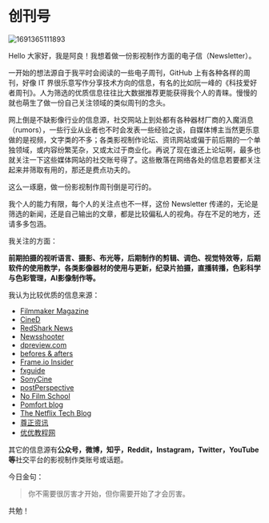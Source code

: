 # 创刊号

![1691365111893](https://cdn.jsdelivr.net/gh/wenliangxu/weekly-pics/img/202401051913687.jpeg)

Hello 大家好，我是阿良！我想着做一份影视制作方面的电子信（Newsletter）。

一开始的想法源自于我平时会阅读的一些电子周刊，GitHub 上有各种各样的周刊，好像 IT 界很乐意写作分享技术方向的信息，有名的比如阮一峰的《科技爱好者周刊》。人为筛选的优质信息往往比大数据推荐更能获得我个人的青睐。慢慢的就也萌生了做一份自己关注领域的类似周刊的念头。

网上倒是不缺影像行业的信息源，社交网站上到处都有各种器材厂商的入魔消息（rumors），一些行业从业者也不时会发表一些经验之谈，自媒体博主当然更乐意做的是视频，文字类的不多；各类影视制作论坛、资讯网站或偏于前后期的一个单独领域，或内容纷繁芜杂，又或太过于商业化。再说了现在谁还上论坛啊，最多也就关注一下这些媒体网站的社交账号得了。这些散落在网络各处的信息若要都关注起来并筛取有用的，那还是费点功夫的。

这么一琢磨，做一份影视制作周刊倒是可行的。

我个人的能力有限，每个人的关注点也不一样，这份 Newsletter 传递的，无论是筛选的新闻，还是自己输出的文章，都是比较偏私人的视角。存在不足的地方，还请多多包涵。

我关注的方面：

**前期拍摄的视听语言、摄影、布光等，后期制作的剪辑、调色、视觉特效等，后期软件的使用教学，各类影像器材的使用与更新，纪录片拍摄，直播转播，色彩科学与色彩管理，AI影像制作等。**

我认为比较优质的信息来源：

- [Filmmaker Magazine](https://filmmakermagazine.com/)
- [CineD](https://www.cined.com/)
- [RedShark News](https://www.redsharknews.com/)
- [Newsshooter](https://www.newsshooter.com/)
- [dpreview.com](https://www.dpreview.com)
- [befores & afters](https://beforesandafters.com/)
- [Frame.io Insider](https://blog.frame.io/)
- [fxguide](https://www.fxguide.com/)
- [SonyCine](https://sonycine.com/articles) 
- [postPerspective](https://postperspective.com/)
- [No Film School](https://nofilmschool.com/)
- [Pomfort blog](https://pomfort.com/blog/)  
- [The Netflix Tech Blog](http://techblog.netflix.com/)
- [尊正资讯](https://zunzheng.com/news)
- [优优教程网](https://uiiiuiii.com/)

其它的信息源有**公众号，微博，知乎，Reddit，Instagram，Twitter，YouTube 等**社交平台的影视制作类账号或话题。

今日金句：

> 你不需要很厉害才开始，但你需要开始了才会厉害。

共勉！
